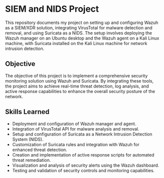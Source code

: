 # SIEM and NIDS Project

This repository documents my project on setting up and configuring Wazuh as a SIEM/XDR solution, integrating VirusTotal for malware detection and removal, and using Suricata as a NIDS. The setup involves deploying the Wazuh manager on an Ubuntu desktop and the Wazuh agent on a Kali Linux machine, with Suricata installed on the Kali Linux machine for network intrusion detection.

## Objective

The objective of this project is to implement a comprehensive security monitoring solution using Wazuh and Suricata. By integrating these tools, the project aims to achieve real-time threat detection, log analysis, and active response capabilities to enhance the overall security posture of the network.

## Skills Learned

- Deployment and configuration of Wazuh manager and agent.
- Integration of VirusTotal API for malware analysis and removal.
- Setup and configuration of Suricata as a Network Intrusion Detection System (NIDS).
- Customization of Suricata rules and integration with Wazuh for enhanced threat detection.
- Creation and implementation of active response scripts for automated threat remediation.
- Visualization and analysis of security alerts using the Wazuh dashboard.
- Testing and validation of security controls and monitoring capabilities.

